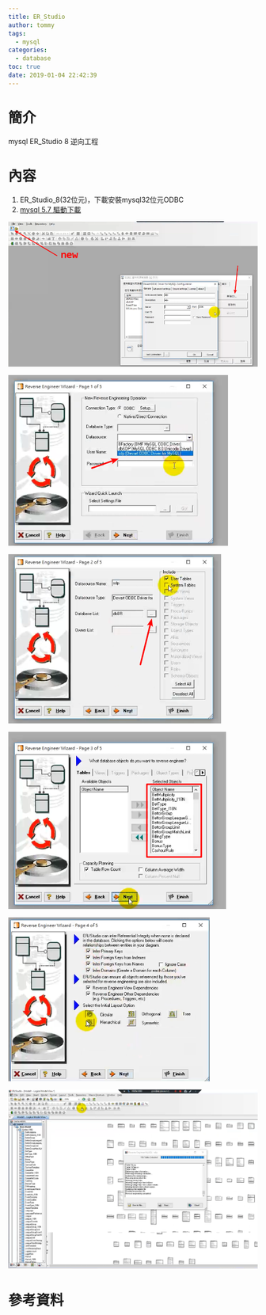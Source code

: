```yaml
---
title: ER_Studio
author: tommy
tags:
  - mysql
categories:
  - database
toc: true
date: 2019-01-04 22:42:39
---
```


# 簡介

mysql ER_Studio 8 逆向工程



<!--more-->
# 內容
1. ER_Studio_8(32位元)，下載安裝mysql32位元ODBC
2. [mysql 5.7 驅動下載](https://www.devart.com/odbc/mysql/download.html)



![](../images/20190104231745.png)

![](../images/20190104231843.png)

![](../images/20190104231920.png)

![](../images/20190104231944.png)

![](../images/20190104232007.png)

![](../images/20190104232053.png)









# 參考資料
